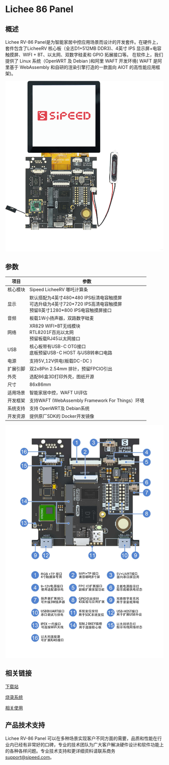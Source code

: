 # Lichee 86 Panel

## 概述

Lichee RV-86 Panel是为智能家居中控应用场景而设计的开发套件。在硬件上，套件包含了LicheeRV 核心板（全志D1+512MB DDR3)、4英寸 IPS 显示屏+电容触摸屏、WIFI + BT、以太网、双数字硅麦和 GPIO 拓展接口等。
在软件上，我们提供了 Linux 系统（OpenWRT 及 Debian )和阿里 WAFT 开发环境( WAFT 是阿里基于 WebAssembly 和自研的渲染引擎打造的一款面向 AIOT 的高性能应用框架)。

![裸板视图](./../assets/RV/86_2.png)

## 参数
| 项目 | 参数 |
| --- | --- |
| 核心模块 | Sipeed LicheeRV 哪吒计算条 |
| 显示 | 默认搭配为4英寸480\*480 IPS标清电容触摸屏<br>可选升级为4英寸720\*720 IPS高清电容触摸屏<br>预留8英寸1280\*800 IPS电容触摸屏接口 |
| 音频 | 板载1W小扬声器，双路数字硅麦 |
| 网络 | XR829 WIFI+BT无线模块<br>RTL8201F百兆以太网<br>预留板载RJ45以太网接口 |
| USB | 核心板带有USB-C OTG接口 <br>底板预留USB-C HOST 与USB转串口电路 |
| 电源 | 支持5V,12V供电(板载DC-DC ) |
| 扩展引脚 | 双2x8Pin 2.54mm 排针，预留FPCIO引出 | 
| 外壳 | 选配86盒3D打印外壳，图纸开源 |
| 尺寸 | 86x86mm |
| 适用场景 | 智能家居中控，WAFT UI评估 |
| 开发框架 | 支持WAFT (WebAssembly Framework For Things）环境 |
| 系统支持 | 支持 OpenWRT及 Debian系统 |
| 开发资源 | 提供原厂SDK的 Docker开发镜像 |

![板子功能](./../assets/RV/86_pin.png)

## 相关链接

[下载站](https://dl.sipeed.com/shareURL/LICHEE/D1/Lichee_RV_86_panel)

[烧录系统](./flash.md)

[相关使用](./user.md)

## 产品技术支持

Lichee RV-86 Panel 可以在多种场景实现客户不同方面的需要，品质和性能在行业内已经有非常好的口碑，专业的技术团队为广大客户解决硬件设计和软件功能上的各种各样问题。专业技术支持和更详细资料请联系商务 <support@sipeed.com>。